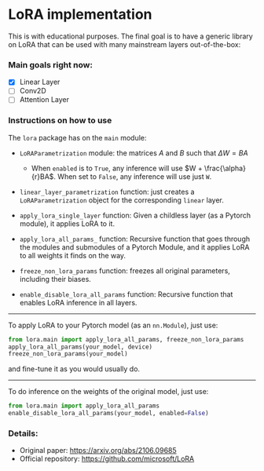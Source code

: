 # LoRA implementation

This is with educational purposes.  The final goal is to have a generic library on LoRA that can be used with many mainstream layers out-of-the-box:

### Main goals right now:

- [x] Linear Layer
- [ ] Conv2D
- [ ] Attention Layer

### Instructions on how to use

The `lora` package has on the `main` module:
- `LoRAParametrization` module: the matrices $A$ and $B$ such that $\Delta W = BA$
 
  - When `enabled` is to `True`, any inference will use $W + \frac{\alpha}{r}BA$. When set to `False`, any inference will use just `W`. 
- `linear_layer_parametrization` function: just creates a `LoRAParametrization` object for the corresponding `linear` layer.
- `apply_lora_single_layer` function: Given a childless layer (as a Pytorch module), it applies LoRA to it.
- `apply_lora_all_params_` function: Recursive function that goes through the modules and submodules of a Pytorch Module, and it applies LoRA to all weights it finds on the way.
- `freeze_non_lora_params` function: freezes all original parameters, including their biases.
- `enable_disable_lora_all_params` function: Recursive function that enables LoRA inference in all layers.

--- 
To apply LoRA to your Pytorch model (as an `nn.Module`), just use:
```Python
from lora.main import apply_lora_all_params, freeze_non_lora_params
apply_lora_all_params(your_model, device)
freeze_non_lora_params(your_model)
```
and fine-tune it as you would usually do.

---

To do inference on the weights of the original model, just use:
```Python
from lora.main import apply_lora_all_params
enable_disable_lora_all_params(your_model, enabled=False)
```


### Details:
- Original paper: https://arxiv.org/abs/2106.09685
- Official repository: https://github.com/microsoft/LoRA
 
